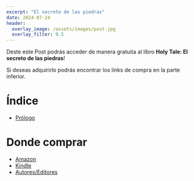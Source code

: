 ```yaml
---
excerpt: "El secreto de las piedras"
date: 2024-07-24
header:
  overlay_image: /assets/images/post.jpg
  overlay_filter: 0.5
---
```


Deste este Post podrás acceder de manera gratuita al libro **Holy Tale: El secreto de las piedras**!

Si deseas adquirirlo podrás encontrar los links de compra en la parte inferior.

# Índice

- [Prólogo](/blog/ht-prologo/)

# Donde comprar

- [Amazon](https://www.amazon.com/dp/B0D3VM9F43)
- [Kindle](https://www.amazon.com/dp/B00MF0LGLU)
- [Autores/Editores](https://www.autoreseditores.com/libro/26499/a-f-perez/holy-tale.html)